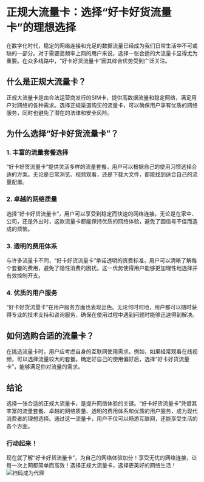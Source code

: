 # 正规大流量卡：选择“好卡好货流量卡”的理想选择

在数字化时代，稳定的网络连接和充足的数据流量已经成为我们日常生活中不可或缺的一部分。对于需要高频率上网的用户来说，选择一张合适的大流量卡显得尤为重要。在众多线路中，“好卡好货流量卡”因其综合优势受到广泛关注。

## 什么是正规大流量卡？

正规大流量卡是由合法运营商发行的SIM卡，提供高数据流量和稳定网络，满足用户对网络的各种需求。选择正规渠道购买的流量卡，可以确保用户享有优质的网络服务，同时也避免了潜在的法律和安全风险。

## 为什么选择“好卡好货流量卡”？

### 1. 丰富的流量套餐选择

“好卡好货流量卡”提供灵活多样的流量套餐，用户可以根据自己的使用习惯选择合适的方案。无论是日常浏览、视频观看，还是下载大文件，都能找到适合自己的流量配置。

### 2. 卓越的网络质量

选择“好卡好货流量卡”，用户可以享受到稳定而快速的网络连接。无论是在家中、公司，还是外出时，这款流量卡都能保持优质的网络体验，避免了因信号不佳而造成的烦恼。

### 3. 透明的费用体系

与许多流量卡不同，“好卡好货流量卡”承诺透明的资费标准，用户可以清晰了解每个套餐的费用，避免了隐性消费的困扰。这一优势使得用户能够更加理性地选择并有效控制开支。

### 4. 优质的用户服务

“好卡好货流量卡”在用户服务方面也表现出色。无论何时何地，用户都可以随时获得专业的技术支持和咨询服务，确保在使用过程中遇到问题时能够迅速得到解决。

## 如何选购合适的流量卡？

在挑选流量卡时，用户应考虑自身的互联网使用需求。例如，如果经常观看在线视频，可以选择流量较大的套餐。确定好自己的使用偏好后，选择“好卡好货流量卡”，能够满足你对流量的需求。

## 结论

选择一张合适的正规大流量卡，是提升网络体验的关键。“好卡好货流量卡”凭借其丰富的流量套餐、卓越的网络质量、透明的费用体系和优质的用户服务，成为现代消费者的理想选择。通过这一流量卡，用户不仅可以畅游互联网，还能享受生活的各个方面。

### 行动起来！

现在就了解“好卡好货流量卡”，为自己的网络体验加分！享受无忧的网络连接，让每一次上网都简单而高效！选择正规大流量卡，选择更美好的网络生活！
![扫码成为代理](https://hk.rl1.cc/usr/uploads/2024/11/1987957672.jpg)
